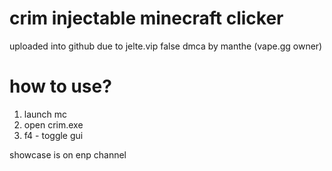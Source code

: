 # crim injectable minecraft clicker


uploaded into github due to jelte.vip false dmca by manthe (vape.gg owner)
# how to use?
1. launch mc
2. open crim.exe
3. f4 - toggle gui

showcase is on enp channel 
